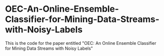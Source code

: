 # OEC-An-Online-Ensemble-Classifier-for-Mining-Data-Streams-with-Noisy-Labels
This is the code for the paper entitled "OEC: An Online Ensemble Classifier for Mining Data Streams with Noisy Labels"
